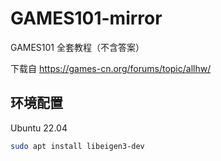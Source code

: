 # GAMES101-mirror

GAMES101 全套教程（不含答案）

下载自 https://games-cn.org/forums/topic/allhw/

## 环境配置
Ubuntu 22.04

```bash
sudo apt install libeigen3-dev
```